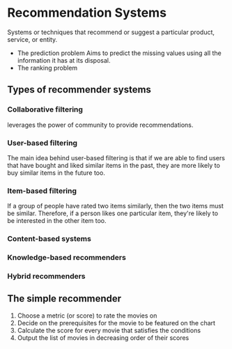 # Recommendation Systems
Systems or techniques that recommend or suggest a particular product, service, or entity.
* The prediction problem
Aims to predict the missing values using all the information it has at its disposal.
* The ranking problem
## Types of recommender systems
### Collaborative filtering 
leverages the power of community to provide recommendations.
### User-based filtering
The main idea behind user-based filtering is that if we are able to find users that have bought and liked similar items in the past, they are more likely to buy similar items in the future too.
### Item-based filtering
If a group of people have rated two items similarly, then the two items must be similar. Therefore, if a person likes one particular item, they're likely to be interested in the other item too.
### Content-based systems
### Knowledge-based recommenders
### Hybrid recommenders

## The simple recommender
1. Choose a metric (or score) to rate the movies on
2. Decide on the prerequisites for the movie to be featured on the chart
3. Calculate the score for every movie that satisfies the conditions
4. Output the list of movies in decreasing order of their scores
